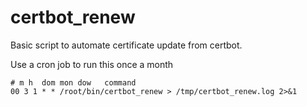 # certbot_renew
Basic script to automate certificate update from certbot.

Use a cron job to run this once a month
```
# m h  dom mon dow   command                                                                                        
00 3 1 * * /root/bin/certbot_renew > /tmp/certbot_renew.log 2>&1 
```
